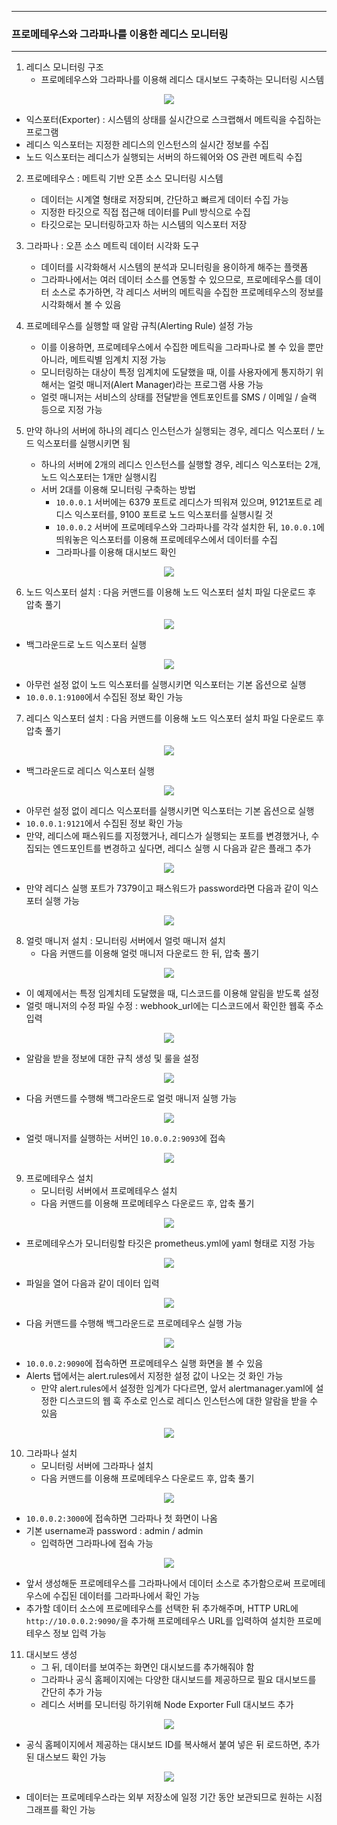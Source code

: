-----
### 프로메테우스와 그라파나를 이용한 레디스 모니터링
-----
1. 레디스 모니터링 구조
   - 프로메테우스와 그라파나를 이용해 레디스 대시보드 구축하는 모니터링 시스템
<div align="center">
<img src="https://github.com/user-attachments/assets/84fb68a4-8f6d-4c81-b4ca-7f6502764cf9">
</div>

   - 익스포터(Exporter) : 시스템의 상태를 실시간으로 스크랩해서 메트릭을 수집하는 프로그램
   - 레디스 익스포터는 지정한 레디스의 인스턴스의 실시간 정보를 수집
   - 노드 익스포터는 레디스가 실행되는 서버의 하드웨어와 OS 관련 메트릭 수집

2. 프로메테우스 : 메트릭 기반 오픈 소스 모니터링 시스템
   - 데이터는 시계열 형태로 저장되며, 간단하고 빠르게 데이터 수집 가능
   - 지정한 타깃으로 직접 접근해 데이터를 Pull 방식으로 수집
   - 타깃으로는 모니터링하고자 하는 시스템의 익스포터 저장

3. 그라파나 : 오픈 소스 메트릭 데이터 시각화 도구
   - 데이터를 시각화해서 시스템의 분석과 모니터링을 용이하게 해주는 플랫폼
   - 그라파나에서는 여러 데이터 소스를 연동할 수 있으므로, 프로메테우스를 데이터 소스로 추가하면, 각 레디스 서버의 메트릭을 수집한 프로메테우스의 정보를 시각화해서 볼 수 있음

4. 프로메테우스를 실행할 때 알람 규칙(Alerting Rule) 설정 가능
   - 이를 이용하면, 프로메테우스에서 수집한 메트릭을 그라파나로 볼 수 있을 뿐만 아니라, 메트릭별 임계치 지정 가능
   - 모니터링하는 대상이 특정 임계치에 도달했을 때, 이를 사용자에게 통지하기 위해서는 얼럿 매니저(Alert Manager)라는 프로그램 사용 가능
   - 얼럿 매니저는 서비스의 상태를 전달받을 엔트포인트를 SMS / 이메일 / 슬랙 등으로 지정 가능

5. 만약 하나의 서버에 하나의 레디스 인스턴스가 실행되는 경우, 레디스 익스포터 / 노드 익스포터를 실행시키면 됨
   - 하나의 서버에 2개의 레디스 인스턴스를 실행할 경우, 레디스 익스포터는 2개, 노드 익스포터는 1개만 실행시킴
   - 서버 2대를 이용해 모니터링 구축하는 방법
     + ```10.0.0.1``` 서버에는 6379 포트로 레디스가 띄워져 있으며, 9121포트로 레디스 익스포터를, 9100 포트로 노드 익스포터를 실행시킬 것
     + ```10.0.0.2``` 서버에 프로메테우스와 그라파나를 각각 설치한 뒤, ```10.0.0.1```에 띄워놓은 익스포터를 이용해 프로메테우스에서 데이터를 수집
     + 그라파나를 이용해 대시보드 확인
<div align="center">
<img src="https://github.com/user-attachments/assets/53ed8c59-cee3-4997-9e83-fe5781adacce">
</div>

6. 노드 익스포터 설치 : 다음 커맨드를 이용해 노드 익스포터 설치 파일 다운로드 후 압축 풀기
<div align="center">
<img src="https://github.com/user-attachments/assets/78f91c97-4882-4ac4-89b4-d4351174c795">
</div>

   - 백그라운드로 노드 익스포터 실행
<div align="center">
<img src="https://github.com/user-attachments/assets/08ad3ee2-6f21-495e-a69f-10f3c8c89206">
</div>

   - 아무런 설정 없이 노드 익스포터를 실행시키면 익스포터는 기본 옵션으로 실행
   - ```10.0.0.1:9100```에서 수집된 정보 확인 가능

7. 레디스 익스포터 설치 : 다음 커맨드를 이용해 노드 익스포터 설치 파일 다운로드 후 압축 풀기
<div align="center">
<img src="https://github.com/user-attachments/assets/5d6ad2dd-db22-4322-ab49-14566c6dcf5b">
</div>

   - 백그라운드로 레디스 익스포터 실행
<div align="center">
<img src="https://github.com/user-attachments/assets/25ced38e-5a51-47d5-b73f-5fd6f491a53a">
</div>

   - 아무런 설정 없이 레디스 익스포터를 실행시키면 익스포터는 기본 옵션으로 실행
   - ```10.0.0.1:9121```에서 수집된 정보 확인 가능
   - 만약, 레디스에 패스워드를 지정했거나, 레디스가 실행되는 포트를 변경했거나, 수집되는 엔드포인트를 변경하고 싶다면, 레디스 실행 시 다음과 같은 플래그 추가
<div align="center">
<img src="https://github.com/user-attachments/assets/51208257-cc00-4345-a950-3e854422e868">
</div>

   - 만약 레디스 실행 포트가 7379이고 패스워드가 password라면 다음과 같이 익스포터 실행 가능
<div align="center">
<img src="https://github.com/user-attachments/assets/d4b61361-a85c-45e2-97d2-6373c1c34691">
</div>

8. 얼럿 매니저 설치 : 모니터링 서버에서 얼럿 매니저 설치
   - 다음 커맨드를 이용해 얼럿 매니저 다운로드 한 뒤, 압축 풀기
<div align="center">
<img src="https://github.com/user-attachments/assets/cace2401-dd37-4e57-9975-861a19ede2d1">
</div>

   - 이 예제에서는 특정 임계치테 도달했을 때, 디스코드를 이용해 알림을 받도록 설정
   - 얼럿 매니저의 수정 파일 수정 : webhook_url에는 디스코드에서 확인한 웹훅 주소 입력
<div align="center">
<img src="https://github.com/user-attachments/assets/7c64465e-99e0-4049-ac66-e2ba22078c9d">
</div>

   - 알람을 받을 정보에 대한 규칙 생성 및 룰을 설정
<div align="center">
<img src="https://github.com/user-attachments/assets/a24d67f2-2e45-47e8-8692-7a2a75b20914">
</div>

   - 다음 커맨드를 수행해 백그라운드로 얼럿 매니저 실행 가능
<div align="center">
<img src="https://github.com/user-attachments/assets/b0bca32c-ec6d-4d0c-9911-e4d0bf9cb4bc">
</div>

   - 얼럿 매니저를 실행하는 서버인 ```10.0.0.2:9093```에 접속
<div align="center">
<img src="https://github.com/user-attachments/assets/93010ea4-54fc-4c9c-9ebe-208f60dc6bfc">
</div>

9. 프로메테우스 설치
   - 모니터링 서버에서 프로메테우스 설치
   - 다음 커맨드를 이용해 프로메테우스 다운로드 후, 압축 풀기
<div align="center">
<img src="https://github.com/user-attachments/assets/cfa05f88-0905-4600-9362-79fbb791c26b">
</div>

   - 프로메테우스가 모니터링할 타깃은 prometheus.yml에 yaml 형태로 지정 가능
<div align="center">
<img src="https://github.com/user-attachments/assets/ed17d6f3-f6dc-427c-8e65-8bbcfffba472">
</div>

   - 파일을 열어 다음과 같이 데이터 입력
<div align="center">
<img src="https://github.com/user-attachments/assets/eca06749-176f-4037-b23f-861305c566b5">
</div>

   - 다음 커맨드를 수행해 백그라운드로 프로메테우스 실행 가능
<div align="center">
<img src="https://github.com/user-attachments/assets/1bcc083b-7514-44fd-81d4-92c87ebde071">
</div>

   - ```10.0.0.2:9090```에 접속하면 프로메테우스 실행 화면을 볼 수 있음
   - Alerts 탭에서는 alert.rules에서 지정한 설정 값이 나오는 것 화인 가능
     + 만약 alert.rules에서 설정한 임계가 다다르면, 앞서 alertmanager.yaml에 설정한 디스코드의 웹 훅 주소로 인스로 레디스 인스턴스에 대한 알람을 받을 수 있음
<div align="center">
<img src="https://github.com/user-attachments/assets/3ffd4714-658a-4ad9-aa06-c2d56f46c1a7">
</div>

10. 그라파나 설치
    - 모니터링 서버에 그라파나 설치
    - 다음 커맨드를 이용해 프로메테우스 다운로드 후, 압축 풀기
<div align="center">
<img src="https://github.com/user-attachments/assets/d5eb0323-3f8f-4013-bbc3-6ac918c53501">
</div>

   - ```10.0.0.2:3000```에 접속하면 그라파나 첫 화면이 나옴
   - 기본 username과 password : admin / admin
     + 입력하면 그라파나에 접속 가능
<div align="center">
<img src="https://github.com/user-attachments/assets/1c340bc0-00ed-4cc9-a168-82ef9aaf13af">
</div>

   - 앞서 생성해둔 프로메테우스를 그라파나에서 데이터 소스로 추가함으로써 프로메테우스에 수집된 데이터를 그라파나에서 확인 가능
   - 추가할 데이터 소스에 프로메테우스를 선택한 뒤 추가해주며, HTTP URL에 ```http://10.0.0.2:9090/```을 추가해 프로메테우스 URL를 입력하여 설치한 프로메테우스 정보 입력 가능

11. 대시보드 생성
    - 그 뒤, 데이터를 보여주는 화면인 대시보드를 추가해줘야 함
    - 그라파나 공식 홈페이지에는 다양한 대시보드를 제공하므로 필요 대시보드를 간단히 추가 가능
    - 레디스 서버를 모니터링 하기위해 Node Exporter Full 대시보드 추가

<div align="center">
<img src="https://github.com/user-attachments/assets/b5827b2f-79ad-496a-8670-fe219a4f7c2a">
</div>

   - 공식 홈페이지에서 제공하는 대시보드 ID를 복사해서 붙여 넣은 뒤 로드하면, 추가된 대스보드 확인 가능
<div align="center">
<img src="https://github.com/user-attachments/assets/75aa7d8d-0fdc-4094-a462-654ec7acf16f">
</div>

   - 데이터는 프로메테우스라는 외부 저장소에 일정 기간 동안 보관되므로 원하는 시점 그래프를 확인 가능
